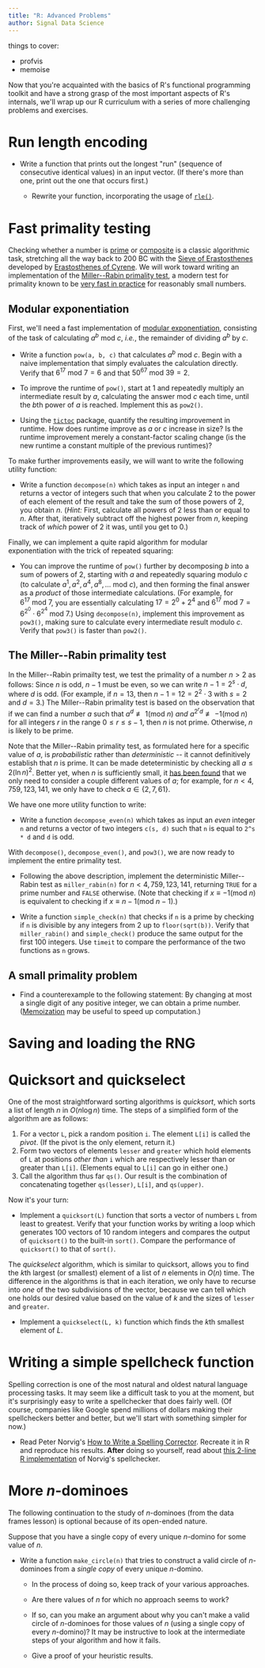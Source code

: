 ```yaml
---
title: "R: Advanced Problems"
author: Signal Data Science
---
```


things to cover:
- profvis
- memoise

Now that you're acquainted with the basics of R's functional programming toolkit and have a strong grasp of the most important aspects of R's internals, we'll wrap up our R curriculum with a series of more challenging problems and exercises.

Run length encoding
===================

* Write a function that prints out the longest "run" (sequence of consecutive identical values) in an input vector. (If there's more than one, print out the one that occurs first.)

	* Rewrite your function, incorporating the usage of [`rle()`](https://stat.ethz.ch/R-manual/R-devel/library/base/html/rle.html).

Fast primality testing
======================

Checking whether a number is [prime](https://en.wikipedia.org/wiki/Prime_number) or [composite](https://en.wikipedia.org/wiki/Composite_number) is a classic algorithmic task, stretching all the way back to 200 BC with the [Sieve of Erastosthenes](https://en.wikipedia.org/wiki/Sieve_of_Eratosthenes) developed by [Erastosthenes of Cyrene](https://en.wikipedia.org/wiki/Eratosthenes). We will work toward writing an implementation of the [Miller--Rabin primality test](https://en.wikipedia.org/wiki/Miller%E2%80%93Rabin_primality_test), a modern test for primality known to be [very fast in practice](http://stackoverflow.com/questions/2586596/fastest-algorithm-for-primality-test) for reasonably small numbers.

Modular exponentiation
----------------------

First, we'll need a fast implementation of [modular exponentiation](https://en.wikipedia.org/wiki/Modular_exponentiation), consisting of the task of calculating $a^b \mathrm{\ mod\ } c$, *i.e.*, the remainder of dividing $a^b$ by $c$.

* Write a function `pow(a, b, c)` that calculates $a^b \mathrm{\ mod\ } c$. Begin with a naive implementation that simply evaluates the calculation directly. Verify that $6^{17} \mathrm{\ mod\ } 7 = 6$ and that $50^{67} \mathrm{\ mod\ } 39 = 2$.

* To improve the runtime of `pow()`, start at 1 and repeatedly multiply an intermediate result by $a$, calculating the answer mod $c$ each time, until the $b$th power of $a$ is reached. Implement this as `pow2()`.

* Using the [`tictoc`](https://cran.r-project.org/web/packages/tictoc/index.html) package, quantify the resulting improvement in runtime. How does runtime improve as $a$ or $c$ increase in size? Is the runtime improvement merely a constant-factor scaling change (is the new runtime a constant multiple of the previous runtimes)?

To make further improvements easily, we will want to write the following utility function:

* Write a function `decompose(n)` which takes as input an integer `n` and returns a vector of integers such that when you calculate 2 to the power of each element of the result and take the sum of those powers of 2, you obtain $n$. (*Hint:* First, calculate all powers of 2 less than or equal to $n$. After that, iteratively subtract off the highest power from $n$, keeping track of *which* power of 2 it was, until you get to 0.)

Finally, we can implement a quite rapid algorithm for modular exponentiation with the trick of repeated squaring:

* You can improve the runtime of `pow()` further by decomposing $b$ into a sum of powers of 2, starting with $a$ and repeatedly squaring modulo $c$ (to calculate $a^1, a^2, a^4, a^8, \ldots \mathrm{\ mod\ } c$), and then forming the final answer as a *product* of those intermediate calculations. (For example, for $6^{17} \mathrm{\ mod\ } 7$, you are essentially calculating $17 = 2^0 + 2^4$ and $6^{17} \mathrm{\ mod\ } 7 = 6^{2^0} \cdot 6^{2^4} \mathrm{\ mod\ } 7$.) Using `decompose(n)`, implement this improvement as `pow3()`, making sure to calculate every intermediate result modulo $c$. Verify that `pow3()` is faster than `pow2()`.

The Miller--Rabin primality test
-------------------------------

In the Miller--Rabin primailty test, we test the primality of a number $n > 2$ as follows: Since $n$ is odd, $n-1$ must be even, so we can write $n-1 = 2^s \cdot d$, where $d$ is odd. (For example, if $n = 13$, then $n-1 = 12 = 2^2 \cdot 3$ with $s = 2$ and $d = 3$.) The Miller--Rabin primality test is based on the observation that if we can find a number $a$ such that $a^d \not\equiv 1 (\text{mod}\ n)$ *and* $a^{2^rd} \not\equiv -1 (\text{mod}\ n)$ for all integers $r$ in the range $0 \le r \le s-1$, then $n$ is not prime. Otherwise, $n$ is likely to be prime.

Note that the Miller--Rabin primality test, as formulated here for a specific value of $a$, is *probabilistic* rather than *deterministic* -- it cannot definitively establish that $n$ is prime. It can be made deteterministic by checking all $a \le 2 (\ln n)^2$. Better yet, when $n$ is sufficiently small, it [has been found](https://en.wikipedia.org/wiki/Miller%E2%80%93Rabin_primality_test#Deterministic_variants) that we only need to consider a couple different values of $a$; for example, for $n < 4,759,123,141$, we only have to check $a \in \{2, 7, 61\}$.

We have one more utility function to write:

* Write a function `decompose_even(n)` which takes as input an *even* integer `n` and returns a vector of two integers `c(s, d)` such that `n` is equal to `2^s * d` and `d` is odd.

With `decompose()`, `decompose_even()`, and `pow3()`, we are now ready to implement the entire primality test.

* Following the above description, implement the deterministic Miller--Rabin test as `miller_rabin(n)` for $n < 4,759,123,141$, returning `TRUE` for a prime number and `FALSE` otherwise. (Note that checking if $x \equiv -1 (\text{mod}\ n)$ is equivalent to checking if $x \equiv n-1 (\text{mod}\ n-1)$.)

* Write a function `simple_check(n)` that checks if `n` is a prime by checking if `n` is divisible by any integers from 2 up to `floor(sqrt(b))`. Verify that `miller_rabin()` and `simple_check()` produce the same output for the first 100 integers. Use `timeit` to compare the performance of the two functions as `n` grows.

A small primality problem
-------------------------

* Find a counterexample to the following statement: By changing at most a single digit of any positive integer, we can obtain a prime number. ([Memoization](https://en.wikipedia.org/wiki/Memoization) may be useful to speed up computation.)

Saving and loading the RNG
==========================

Quicksort and quickselect
=========================

One of the most straightforward sorting algorithms is *quicksort*, which sorts a list of length $n$ in $O(n \log n)$ time. The steps of a simplified form of the algorithm are as follows:

1. For a vector `L`, pick a random position `i`. The element `L[i]` is called the *pivot*. (If the pivot is the only element, return it.)
2. Form two vectors of elements `lesser` and `greater` which hold elements of `L` at positions *other than* `i` which are respectively lesser than or greater than `L[i]`. (Elements equal to `L[i]` can go in either one.)
3. Call the algorithm thus far `qs()`. Our result is the combination of concatenating together `qs(lesser)`, `L[i]`, and `qs(upper)`.

Now it's your turn:

* Implement a `quicksort(L)` function that sorts a vector of numbers `L` from least to greatest. Verify that your function works by writing a loop which generates 100 vectors of 10 random integers and compares the output of `quicksort()` to the built-in `sort()`. Compare the performance of `quicksort()` to that of `sort()`.

The *quickselect* algorithm, which is similar to quicksort, allows you to find the $k$th largest (or smallest) element of a list of $n$ elements in $O(n)$ time. The difference in the algorithms is that in each iteration, we only have to recurse into *one* of the two subdivisions of the vector, because we can tell which one holds our desired value based on the value of $k$ and the sizes of `lesser` and `greater`.

* Implement a `quickselect(L, k)` function which finds the $k$th smallest element of $L$.

Writing a simple spellcheck function
====================================

Spelling correction is one of the most natural and oldest natural language processing tasks. It may seem like a difficult task to you at the moment, but it's surprisingly easy to write a spellchecker that does fairly well. (Of course, companies like Google spend millions of dollars making their spellcheckers better and better, but we'll start with something simpler for now.)

* Read Peter Norvig's [How to Write a Spelling Corrector](http://norvig.com/spell-correct.html). Recreate it in R and reproduce his results. **After** doing so yourself, read about [this 2-line R implementation](http://www.sumsar.net/blog/2014/12/peter-norvigs-spell-checker-in-two-lines-of-r/) of Norvig's spellchecker.

More $n$-dominoes
=================

The following continuation to the study of $n$-dominoes (from the data frames lesson) is optional because of its open-ended nature.

Suppose that you have a single copy of every unique $n$-domino for some value of $n$.

* Write a function `make_circle(n)` that tries to construct a valid circle of $n$-dominoes from a *single copy* of every unique $n$-domino.

	* In the process of doing so, keep track of your various approaches.

	* Are there values of $n$ for which no approach seems to work?

	* If so, can you make an argument about why you can't make a valid circle of $n$-dominoes for those values of $n$ (using a single copy of every $n$-domino)? It may be instructive to look at the intermediate steps of your algorithm and how it fails.

	* Give a proof of your heuristic results.
